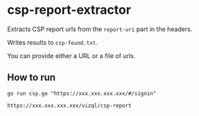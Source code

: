 # csp-report-extractor

Extracts CSP report urls from the `report-uri` part in the headers.

Writes results to `csp-found.txt`.

You can provide either a URL or a file of urls.

How to run
---

```
go run csp.go "https://xxx.xxx.xxx.xxx/#/signin"

https://xxx.xxx.xxx.xxx/vizql/csp-report
```
